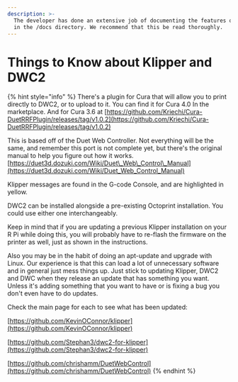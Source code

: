 ```yaml
---
description: >-
  The developer has done an extensive job of documenting the features of Klipper
  in the /docs directory. We recommend that this be read thoroughly.
---
```


# Things to Know about Klipper and DWC2

{% hint style="info" %}
There's a plugin for Cura that will allow you to print directly to DWC2, or to upload to it. You can find it for Cura 4.0  In the marketplace.  And for Cura 3.6 at  [https://github.com/Kriechi/Cura-DuetRRFPlugin/releases/tag/v1.0.2](https://github.com/Kriechi/Cura-DuetRRFPlugin/releases/tag/v1.0.2)

This is based off of the Duet Web Controller. Not everything will be the same, and remember this port is not complete yet, but there's the original manual to help you figure out how it works. [https://duet3d.dozuki.com/Wiki/Duet\_Web\_Control\_Manual](https://duet3d.dozuki.com/Wiki/Duet_Web_Control_Manual)

Klipper messages are found in the G-code Console, and are highlighted in yellow.

DWC2 can be installed alongside a pre-existing Octoprint installation. You could use either one interchangeably. 

Keep in mind that if you are updating a previous Klipper installation on your R Pi while doing this, you will probably have to re-flash the firmware on the printer as well, just as shown in the instructions.

Also you may be in the habit of doing an apt-update and upgrade with Linux. Our experience is that this can load a lot of unnecessary software and in general just mess things up. Just stick to updating Klipper, DWC2 and DWC when they release an update that has something you want. Unless it's adding something that you want to have or is fixing a bug you don't even have to do updates.

Check the main page for each to see what has been updated:

[https://github.com/KevinOConnor/klipper](https://github.com/KevinOConnor/klipper)

[https://github.com/Stephan3/dwc2-for-klipper](https://github.com/Stephan3/dwc2-for-klipper)

[https://github.com/chrishamm/DuetWebControl](https://github.com/chrishamm/DuetWebControl)
{% endhint %}

